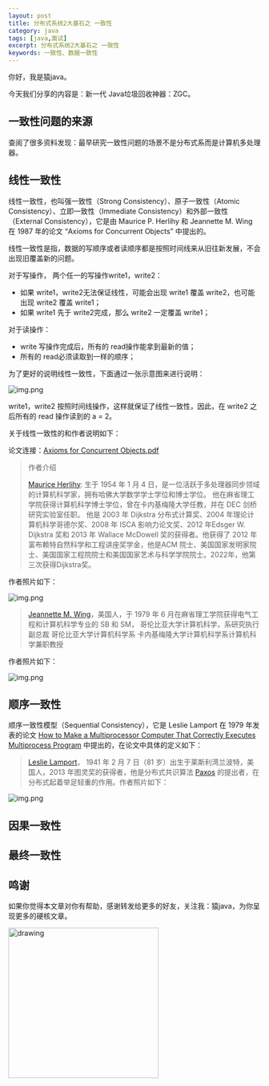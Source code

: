 ```yaml
---
layout: post
title: 分布式系统2大基石之 一致性
category: java
tags: [java,面试]
excerpt: 分布式系统2大基石之 一致性
keywords: 一致性、数据一致性
---
```


你好，我是猿java。

今天我们分享的内容是：新一代 Java垃圾回收神器：ZGC。

## 一致性问题的来源

查阅了很多资料发现：最早研究一致性问题的场景不是分布式系而是计算机多处理器。




## 线性一致性

线性一致性，也叫强一致性（Strong Consistency）、原子一致性（Atomic Consistency）、立即一致性（Immediate Consistency）和外部一致性（External Consistency），它是由 Maurice P. Herlihy  和 Jeannette M. Wing 在 1987 年的论文 “Axioms for Concurrent Objects” 中提出的。

线性一致性是指，数据的写顺序或者读顺序都是按照时间线来从旧往新发展，不会出现旧覆盖新的问题。

对于写操作， 两个任一的写操作write1，write2：

- 如果 write1，write2无法保证线性，可能会出现 write1 覆盖 write2，也可能出现 write2 覆盖 write1；
- 如果 write1 先于 write2完成，那么 write2 一定覆盖 write1；

对于读操作：

- write 写操作完成后，所有的 read操作能拿到最新的值；
- 所有的 read必须读取到一样的顺序；


为了更好的说明线性一致性，下面通过一张示意图来进行说明：

![img.png](http://127.0.0.1:4000/assets/md/java/Strong-Consistency.png)

write1，write2 按照时间线操作，这样就保证了线性一致性，因此，在 write2 之后所有的 read 操作读到的 a = 2。



关于线性一致性的和作者说明如下：

论文连接：[Axioms for Concurrent Objects.pdf](http://127.0.0.1:4000/assets/md/java/HerlihyWing87a.pdf)

> 作者介绍
>
> [Maurice Herlihy](https://cs.brown.edu/~mph/): 生于 1954 年 1 月 4 日，是一位活跃于多处理器同步领域的计算机科学家，拥有哈佛大学数学学士学位和博士学位。
> 他在麻省理工学院获得计算机科学博士学位，曾在卡内基梅隆大学任教，并在 DEC 剑桥研究实验室任职。
> 他是 2003 年 Dijkstra 分布式计算奖、2004 年理论计算机科学哥德尔奖、2008 年 ISCA 影响力论文奖、2012 年Edsger W. Dijkstra 奖和 2013 年 Wallace McDowell 奖的获得者。他获得了 2012 年富布赖特自然科学和工程讲座奖学金，他是ACM 院士、美国国家发明家院士、美国国家工程院院士和美国国家艺术与科学学院院士。2022年，他第三次获得Dijkstra奖。

作者照片如下：

![img.png](http://127.0.0.1:4000/assets/md/java/Maurice-Herlihy.png)

>[Jeannette M. Wing](https://www.cs.columbia.edu/~wing/)，美国人，于 1979 年 6 月在麻省理工学院获得电气工程和计算机科学专业的 SB 和 SM，
> 哥伦比亚大学计算机科学，系研究执行副总裁
> 哥伦比亚大学计算机科学系
> 卡内基梅隆大学计算机科学系计算机科学兼职教授

作者照片如下：

![img.png](http://127.0.0.1:4000/assets/md/java/Jeannette-M-Wing.png)


## 顺序一致性

顺序一致性模型（Sequential Consistency），它是 Leslie Lamport 在 1979 年发表的论文 [How to Make a Multiprocessor Computer That Correctly Executes Multiprocess Program](https://lamport.azurewebsites.net/pubs/lamport-how-to-make.pdf) 中提出的，在论文中具体的定义如下：


> [Leslie Lamport](http://lamport.org/)， 1941 年 2 月 7 日（81 岁）出生于莱斯利湾兰波特，美国人，2013 年图灵奖的获得者，他是分布式共识算法 [Paxos](https://www.yuanjava.cn/posts/paxos-protocol/) 的提出者，在分布式起着举足轻重的作用。作者照片如下：

![img.png](http://127.0.0.1:4000/assets/md/java/Leslie-Lamport.png)

## 因果一致性


## 最终一致性






## 鸣谢
如果你觉得本文章对你有帮助，感谢转发给更多的好友，关注我：猿java，为你呈现更多的硬核文章。

<img src="https://yuanjava.cn/assets/img/pub.jpg" alt="drawing" style="width:300px;"/>
